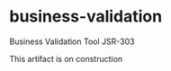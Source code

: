 business-validation
===================

Business Validation Tool JSR-303

This artifact is on construction
